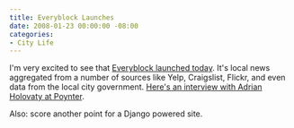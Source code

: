 ```yaml
---
title: Everyblock Launches
date: 2008-01-23 00:00:00 -08:00
categories:
- City Life
---
```


<p>I'm very excited to see that <a href="http://blog.everyblock.com/2008/jan/23/launch/">Everyblock launched today</a>. It's local news aggregated from a number of sources like Yelp, Craigslist, Flickr, and even data from the local city government. <a href="http://www.poynter.org/column.asp?id=2&amp;aid=136307">Here's an interview with Adrian Holovaty at Poynter</a>.</p>

<p>Also: score another point for a Django powered site.</p>
